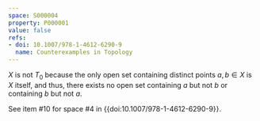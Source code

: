 ```yaml
---
space: S000004
property: P000001
value: false
refs:
- doi: 10.1007/978-1-4612-6290-9
  name: Counterexamples in Topology
---
```


$X$ is not $T_0$ because the only open set containing
distinct points $a, b \in X$ is $X$ itself, and thus,
there exists no open set containing $a$ but not $b$ or
containing $b$ but not $a$.


See item #10 for space #4 in {{doi:10.1007/978-1-4612-6290-9}}.
